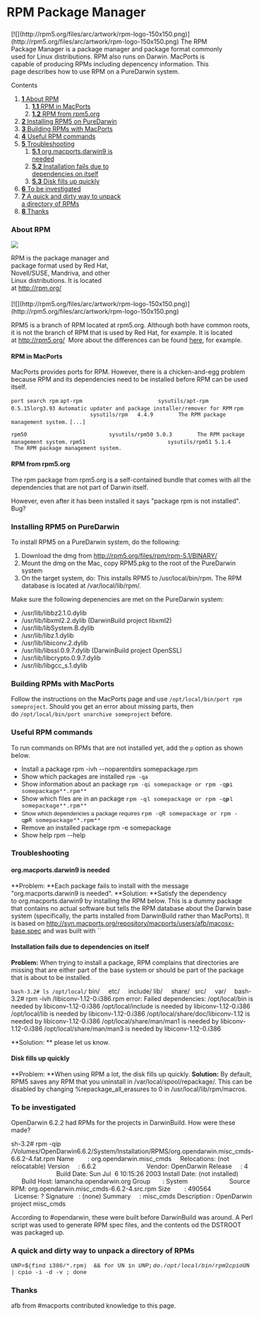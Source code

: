 RPM Package Manager
===================
<div style="display:inline;float:right;margin-top:5px;margin-right:10px;margin-bottom:5px;margin-left:10px">
[![](http://rpm5.org/files/arc/artwork/rpm-logo-150x150.png)](http://rpm5.org/files/arc/artwork/rpm-logo-150x150.png)
The RPM Package Manager is a package manager and package format commonly used for Linux distributions. RPM also runs on Darwin. MacPorts is capable of producing RPMs including depencency information.
This page describes how to use RPM on a PureDarwin system.


<div class="sites-embed-border-off sites-embed" style="width:250px;">


Contents
1.  [**1** About RPM](rpm.html#TOC-About-RPM)
    1.  [**1.1** RPM in MacPorts](rpm.html#TOC-RPM-in-MacPorts)
    2.  [**1.2** RPM from rpm5.org](rpm.html#TOC-RPM-from-rpm5.org)
2.  [**2** Installing RPM5 on PureDarwin](rpm.html#TOC-Installing-RPM5-on-PureDarwin)
3.  [**3** Building RPMs with MacPorts](rpm.html#TOC-Building-RPMs-with-MacPorts)
4.  [**4** Useful RPM commands](rpm.html#TOC-Useful-RPM-commands)
5.  [**5** Troubleshooting](rpm.html#TOC-Troubleshooting)
    1.  [**5.1** org.macports.darwin9 is needed](rpm.html#TOC-org.macports.darwin9-is-needed)
    2.  [**5.2** Installation fails due to dependencies on itself](rpm.html#TOC-Installation-fails-due-to-dependencies-on-itself)
    3.  [**5.3** Disk fills up quickly](rpm.html#TOC-Disk-fills-up-quickly)
6.  [**6** To be investigated](rpm.html#TOC-To-be-investigated)
7.  [**7** A quick and dirty way to unpack a directory of RPMs](rpm.html#TOC-A-quick-and-dirty-way-to-unpack-a-directory-of-RPMs)
8.  [**8** Thanks](rpm.html#TOC-Thanks)

### About RPM
![](http://archiv.tu-chemnitz.de/pub/2006/0178/data/rpm_logo.png)

RPM is the package manager and package format used by Red Hat, Novell/SUSE, Mandriva, and other Linux distributions.
It is located at <http://rpm.org/> 

<div style="display:inline;float:left;margin-top:5px;margin-right:10px;margin-bottom:0px;margin-left:0px">
[![](http://rpm5.org/files/arc/artwork/rpm-logo-150x150.png)](http://rpm5.org/files/arc/artwork/rpm-logo-150x150.png)

RPM5 is a branch of RPM located at rpm5.org.
Although both have common roots, it is not the branch of RPM that is used by Red Hat, for example.
It is located at <http://rpm5.org/> 
More about the differences can be found [here](http://trainofthoughts.org/blog/2008/01/06/rpm5-vs-rpm/), for example.


#### RPM in MacPorts
MacPorts provides ports for RPM. However, there is a chicken-and-egg problem because RPM and its dependencies need to be installed before RPM can be used itself.


`port search rpm`
`apt-rpm                        sysutils/apt-rpm 0.5.15lorg3.93 Automatic updater and package installer/remover for RPM`
`rpm                            sysutils/rpm   4.4.9        The RPM package management system.`
`[...]`

`rpm50                          sysutils/rpm50 5.0.3        The RPM package management system.`
`rpm51                          sysutils/rpm51 5.1.4        The RPM package management system.`



#### RPM from rpm5.org
The rpm package from rpm5.org is a self-contained bundle that comes with all the dependencies that are not part of Darwin itself.

However, even after it has been installed it says "package rpm is not installed". Bug?
### Installing RPM5 on PureDarwin
To install RPM5 on a PureDarwin system, do the following:

1.  Download the dmg from http://rpm5.org/files/rpm/rpm-5.1/BINARY/
2.  Mount the dmg on the Mac, copy RPM5.pkg to the root of the PureDarwin system
3.  On the target system, do: 
This installs RPM5 to /usr/local/bin/rpm. The RPM database is located at /var/local/lib/rpm/.

Make sure the following depenencies are met on the PureDarwin system:
-   /usr/lib/libbz2.1.0.dylib
-   /usr/lib/libxml2.2.dylib (DarwinBuild project libxml2)
-   /usr/lib/libSystem.B.dylib
-   /usr/lib/libz.1.dylib
-   /usr/lib/libiconv.2.dylib
-   /usr/lib/libssl.0.9.7.dylib (DarwinBuild project OpenSSL)
-   /usr/lib/libcrypto.0.9.7.dylib
-   /usr/lib/libgcc_s.1.dylib
### Building RPMs with MacPorts
Follow the instructions on the MacPorts page and use `/opt/local/bin/port rpm someproject`.
Should you get an error about missing parts, then do `/opt/local/bin/port unarchive someproject` before.
### Useful RPM commands
To run commands on RPMs that are not installed yet, add the `p` option as shown below.
-   Install a package rpm -ivh --noparentdirs somepackage.rpm
-   Show which packages are installed `rpm -qa`
-   Show information about an package `rpm -qi `<span style="font-family:courier new,monospace"><span style="font-size:small">somepackage or rpm -q**p**i somepackage**.rpm**</span></span>
-   Show which files are in an package <span style="font-family:courier new,monospace"><span style="font-size:small">rpm -ql somepackage or rpm -q**p**l somepackage**.rpm**</span></span>
-   <span style="font-family:courier new;font-size:12px;font-weight:bold"><span style="font-family:Arial;font-size:13px;font-weight:normal">Show which dependencies a package requires <span style="font-family:courier new,monospace"><span style="font-size:small">rpm -qR somepackage or rpm -q**p**R somepackage**.rpm**</span></span></span></span>
-   Remove an installed package rpm -e somepackage
-   Show help rpm --help
### Troubleshooting
#### org.macports.darwin9 is needed
**Problem: **Each package fails to install with the message "org.macports.darwin9 is needed".
**Solution: **Satisfy the dependency to org.macports.darwin9 by installing the RPM below. This is a dummy package that contains no actual software but tells the RPM database about the Darwin base system (specifically, the parts installed from DarwinBuild rather than MacPorts). It is based on <http://svn.macports.org/repository/macports/users/afb/macosx-base.spec> and was built with ``
#### Installation fails due to dependencies on itself
**Problem:** When trying to install a package, RPM complains that directories are missing that are either part of the base system or should be part of the package that is about to be installed.


`bash-3.2# ls /opt/local/`
bin/     etc/     include/ lib/     share/   src/     var/ 
`
`
bash-3.2# rpm -ivh /libiconv-1.12-0.i386.rpm error: Failed dependencies:
 /opt/local/bin is needed by libiconv-1.12-0.i386
 /opt/local/include is needed by libiconv-1.12-0.i386
 /opt/local/lib is needed by libiconv-1.12-0.i386
 /opt/local/share/doc/libiconv-1.12 is needed by libiconv-1.12-0.i386
 /opt/local/share/man/man1 is needed by libiconv-1.12-0.i386
 /opt/local/share/man/man3 is needed by libiconv-1.12-0.i386


**Solution: **
please let us know.
#### Disk fills up quickly
**Problem: **When using RPM a lot, the disk fills up quickly.
**Solution:** By default, RPM5 saves any RPM that you uninstall in /var/local/spool/repackage/.
This can be disabled by changing %repackage_all_erasures to 0 in /usr/local/lib/rpm/macros.
### To be investigated
OpenDarwin 6.2.2 had RPMs for the projects in DarwinBuild. How were these made?



sh-3.2# rpm -qip /Volumes/OpenDarwin6.6.2/System/Installation/RPMS/org.opendarwin.misc_cmds-6.6.2-4.fat.rpm
Name        : org.opendarwin.misc_cmds     Relocations: (not relocatable)
Version     : 6.6.2                             Vendor: OpenDarwin
Release     : 4                             Build Date: Sun Jul  6 10:15:26 2003
Install Date: (not installed)               Build Host: lamancha.opendarwin.org
Group       : System                        Source RPM: org.opendarwin.misc_cmds-6.6.2-4.src.rpm
Size        : 490564                           License: ?
Signature   : (none)
Summary     : misc_cmds
Description :
OpenDarwin project misc_cmds

According to #opendarwin, these were built before DarwinBuild was around. A Perl script was used to generate RPM spec files, and the contents od the DSTROOT was packaged up.

### A quick and dirty way to unpack a directory of RPMs
<span style="font-family:courier new,monospace"><span style="font-size:small">UNP=$(find i386/*.rpm)  && for UN in $UNP; do ./opt/local/bin/rpm2cpio  $UN | cpio -i -d -v ; done</span></span>


### Thanks
afb from #macports contributed knowledge to this page.
